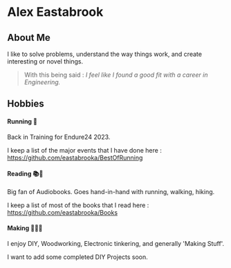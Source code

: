 # Alex Eastabrook

## About Me
I like to solve problems, understand the way things work, and create interesting or novel things.
>With this being said : *I feel like I found a good fit with a career in Engineering.* 

## Hobbies
#### Running 🏃 
Back in Training for Endure24 2023. 

I keep a list of the major events that I have done here : https://github.com/eastabrooka/BestOfRunning


#### Reading 📚📙 
Big fan of Audiobooks. Goes hand-in-hand with running, walking, hiking. 

I keep a list of most of the books that I read here : https://github.com/eastabrooka/Books 

#### Making 📐🔩🔨
I enjoy DIY, Woodworking, Electronic tinkering, and generally 'Making Stuff'. 

I want to add some completed DIY Projects soon. 

<!--
**eastabrooka/eastabrooka** is a ✨ _special_ ✨ repository because its `README.md` (this file) appears on your GitHub profile.

Here are some ideas to get you started:

- 🔭 I’m currently working on ...
- 🌱 I’m currently learning ...
- 👯 I’m looking to collaborate on ...
- 🤔 I’m looking for help with ...
- 💬 Ask me about ...
- 📫 How to reach me: ...
- 😄 Pronouns: ...
- ⚡ Fun fact: ...
-->
